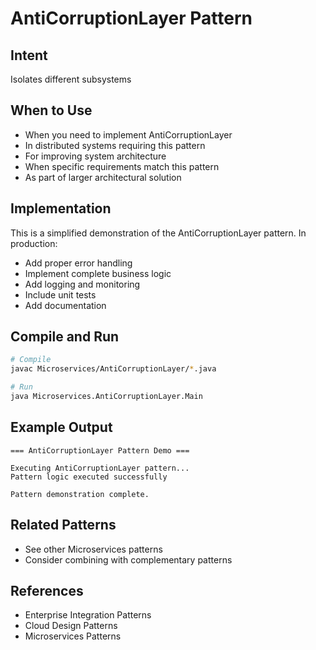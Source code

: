 # AntiCorruptionLayer Pattern

## Intent
Isolates different subsystems

## When to Use
- When you need to implement AntiCorruptionLayer
- In distributed systems requiring this pattern
- For improving system architecture
- When specific requirements match this pattern
- As part of larger architectural solution

## Implementation
This is a simplified demonstration of the AntiCorruptionLayer pattern. In production:
- Add proper error handling
- Implement complete business logic
- Add logging and monitoring
- Include unit tests
- Add documentation

## Compile and Run
```bash
# Compile
javac Microservices/AntiCorruptionLayer/*.java

# Run
java Microservices.AntiCorruptionLayer.Main
```

## Example Output
```
=== AntiCorruptionLayer Pattern Demo ===

Executing AntiCorruptionLayer pattern...
Pattern logic executed successfully

Pattern demonstration complete.
```

## Related Patterns
- See other Microservices patterns
- Consider combining with complementary patterns

## References
- Enterprise Integration Patterns
- Cloud Design Patterns
- Microservices Patterns
